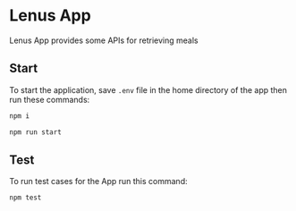 # Lenus App

Lenus App provides some APIs for retrieving meals

## Start

To start the application, save `.env` file in the home directory of the app then run these commands:

```bash
npm i
```

```bash
npm run start
```

## Test

To run test cases for the App run this command:

```bash
npm test
```